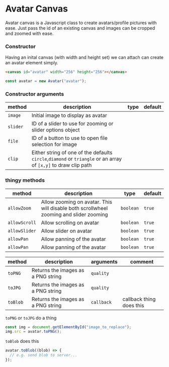 # Avatar Canvas

Avatar canvas is a Javascript class to create avatars/profile pictures with ease. Just pass the id of an existing canvas and images can be cropped and zoomed with ease.

### Constructor

Having an inital canvas (with width and height set) we can attach can create an avatar element simply.

```html
<canvas id="avatar" width="256" height="256"></canvas>
```

```javascript
const avatar = new Avatar("avatar");
```

### Constructor arguments

| method   | description                                                                                                    | type | default |
| -------- | -------------------------------------------------------------------------------------------------------------- | ---- | ------- |
| `image`  | Initial image to display as avatar                                                                             |      |         |
| `slider` | ID of a slider to use for zooming or slider options object                                                     |      |         |
| `file`   | ID of a button to use to open file selection for image                                                         |      |         |
| `clip`   | Either string of one of the defaults `circle`,`diamond` or `triangle` or an array of `[x,y]` to draw clip path |      |         |

### thingy methods

| method        | description                                                                            | type      | default |
| ------------- | -------------------------------------------------------------------------------------- | --------- | ------- |
| `allowZoom`   | Allow zooming on avatar. This will disable both scrollwheel zooming and slider zooming | `boolean` | `true`  |
| `allowScroll` | Allow scrolling on avatar                                                              | `boolean` | `true`  |
| `allowSlider` | Allow slider on avatar                                                                 | `boolean` | `true`  |
| `allowPan`    | Allow panning of the avatar                                                            | `boolean` | `true`  |
| `allowPan`    | Allow panning of the avatar                                                            | `boolean` | `true`  |

| method   | description                        | arguments  | comment                  |
| -------- | ---------------------------------- | ---------- | ------------------------ |
| `toPNG`  | Returns the images as a PNG string | `quality`  |                          |
| `toJPG`  | Returns the images as a PNG string | `quality`  |                          |
| `toBlob` | Returns the images as a PNG string | `callback` | callback thing does this |

`toPNG` or `toJPG` do a thing

```javascript
const img = document.getElementById("image_to_replace");
img.src = avatar.toPNG();
```

`toBlob` does this

```javascript
avatar.toBlob((blob) => {
  // e.g. send blob to server...
});
```
